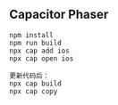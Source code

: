 ## Capacitor Phaser

```
npm install
npm run build
npx cap add ios
npx cap open ios

更新代码后：
npx cap build
npx cap copy
```
